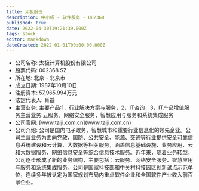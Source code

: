 ```yaml
---
title: 太极股份
description: 中小板 - 软件服务 - 002368
published: true
date: 2022-04-30T19:21:39.000Z
tags: stock
editor: markdown
dateCreated: 2022-01-01T00:00:00.000Z
---
```


- 公司名称: 太极计算机股份有限公司
- 股票代码: 002368.SZ
- 所在地: 北京 - 北京市
- 成立日期: 1987年10月10日
- 注册资本: 57,965.994万元
- 法定代表人: 肖益
- 主营业务: 主要产品:1，行业解决方案与服务，2，IT咨询，3，IT产品增值服务主营业务:云服务，网络安全服务，智慧应用与服务和系统集成服务
- 公司官网: [www.taiji.com.cn](www.taiji.com.cn)
- 公司介绍: 公司是国内电子政务、智慧城市和重要行业信息化的领先企业。公司主营业务为面向党政、国防、公共安全、能源、交通等行业提供安全可靠信息系统建设和云计算、大数据等相关服务，涵盖信息基础设施、业务应用、云和大数据服务、网络信息安全等综合信息技术服务。近年来，随着业务转型，公司逐步形成了新的业务结构，主要包括：云服务、网络安全服务、智慧应用与服务和系统集成服务。公司是国家科技部和中关村科技园区创新试点示范单位，连续多年被认定为国家规划布局内重点软件企业和全国软件产业收入前百家企业。


